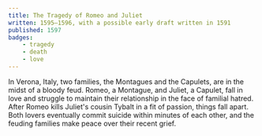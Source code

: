 ```yaml
---
title: The Tragedy of Romeo and Juliet
written: 1595–1596, with a possible early draft written in 1591
published: 1597
badges:
    - tragedy
    - death
    - love
---
```


In Verona, Italy, two families, the Montagues and the Capulets, are in the midst of a bloody feud. Romeo, a Montague, and Juliet, a Capulet, fall in love and struggle to maintain their relationship in the face of familial hatred. After Romeo kills Juliet's cousin Tybalt in a fit of passion, things fall apart. Both lovers eventually commit suicide within minutes of each other, and the feuding families make peace over their recent grief.